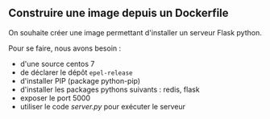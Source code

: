 ## Construire une image depuis un Dockerfile

On souhaite créer une image permettant d'installer un serveur Flask python.

Pour se faire, nous avons besoin :

* d'une source centos 7
* de déclarer le dépôt `epel-release`
* d'installer PIP (package python-pip)
* d'installer les packages pythons suivants : redis, flask
* exposer le port 5000
* utiliser le code *server.py* pour exécuter le serveur
